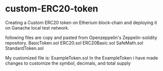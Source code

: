 # custom-ERC20-token
Creating a Custom ERC20 token on Etherium block-chain and deploying it on Ganache local test network.

following files are copy and pasted from Openzeppelin's Zeppelin-solidity repository.
BasicToken.sol
ERC20.sol
ERC20Basic.sol
SafeMath.sol
StandardToken.sol

My customized file is:
ExampleToken.sol
In the ExampleToken i have made changes to customize the symbol, decimals, and total supply

